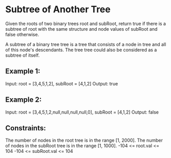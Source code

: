 # Subtree of Another Tree

Given the roots of two binary trees root and subRoot, return true if there is a subtree of root with the same structure and node values of subRoot and false otherwise.

A subtree of a binary tree tree is a tree that consists of a node in tree and all of this node's descendants. The tree tree could also be considered as a subtree of itself.

## Example 1:

Input: root = [3,4,5,1,2], subRoot = [4,1,2]
Output: true

## Example 2:

Input: root = [3,4,5,1,2,null,null,null,null,0], subRoot = [4,1,2]
Output: false

## Constraints:

The number of nodes in the root tree is in the range [1, 2000].
The number of nodes in the subRoot tree is in the range [1, 1000].
-104 <= root.val <= 104
-104 <= subRoot.val <= 104